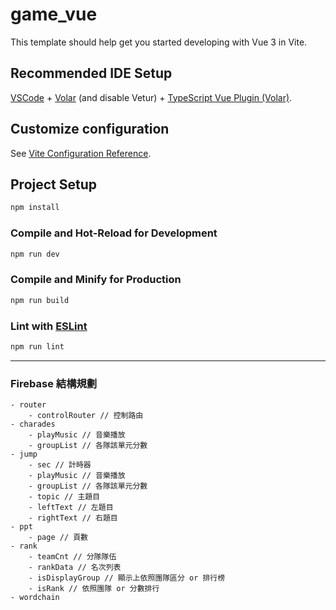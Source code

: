 # game_vue

This template should help get you started developing with Vue 3 in Vite.

## Recommended IDE Setup

[VSCode](https://code.visualstudio.com/) + [Volar](https://marketplace.visualstudio.com/items?itemName=Vue.volar) (and disable Vetur) + [TypeScript Vue Plugin (Volar)](https://marketplace.visualstudio.com/items?itemName=Vue.vscode-typescript-vue-plugin).

## Customize configuration

See [Vite Configuration Reference](https://vitejs.dev/config/).

## Project Setup

```sh
npm install
```

### Compile and Hot-Reload for Development

```sh
npm run dev
```

### Compile and Minify for Production

```sh
npm run build
```

### Lint with [ESLint](https://eslint.org/)

```sh
npm run lint
```

---

### Firebase 結構規劃

```Firebase
- router
    - controlRouter // 控制路由
- charades
    - playMusic // 音樂播放
    - groupList // 各隊該單元分數
- jump
    - sec // 計時器
    - playMusic // 音樂播放
    - groupList // 各隊該單元分數
    - topic // 主題目
    - leftText // 左題目
    - rightText // 右題目
- ppt
    - page // 頁數
- rank
    - teamCnt // 分隊隊伍
    - rankData // 名次列表
    - isDisplayGroup // 顯示上依照團隊區分 or 排行榜
    - isRank // 依照團隊 or 分數排行
- wordchain
```
